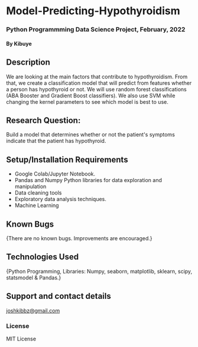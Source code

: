 # Model-Predicting-Hypothyroidism
### Python Programmming Data Science Project, February, 2022
#### By **Kibuye**
## Description
We are looking at the main factors that contribute to hypothyroidism. From that, we create a classification model that will predict from features whether a person has hypothyroid or not. We will use random forest classifications (ABA Booster and Gradient Boost classifiers). We also use SVM while changing the kernel parameters to see which model is best to use.
## Research Question:
Build a model that determines whether or not the patient's symptoms indicate that the patient has hypothyroid.
## Setup/Installation Requirements
* Google Colab/Jupyter Notebook.
* Pandas and Numpy Python libraries for data exploration and manipulation
* Data cleaning tools
* Exploratory data analysis techniques.
* Machine Learning
## Known Bugs
{There are no known bugs.
Improvements are encouraged.}
## Technologies Used
{Python Programming, 
Libraries: Numpy, seaborn, matplotlib, sklearn, scipy, statsmodel & Pandas.}

## Support and contact details
joshkibbz@gmail.com
### License
MIT License

